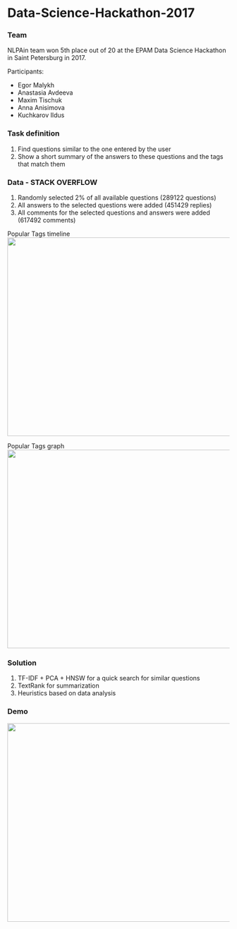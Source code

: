# Data-Science-Hackathon-2017

### Team
NLPAin team won 5th place out of 20 at the EPAM Data Science Hackathon in Saint Petersburg in 2017.

Participants: 
* Egor Malykh
* Anastasia Avdeeva
* Maxim Tischuk
* Anna Anisimova
* Kuchkarov Ildus 

### Task definition

1. Find questions similar to the one entered by the user
2. Show a short summary of the answers to these questions and the tags that match them

### Data - STACK OVERFLOW
1. Randomly selected 2% of all available questions (289122 questions)
2. All answers to the selected questions were added (451429 replies)
3. All comments for the selected questions and answers were added (617492 comments)

Popular Tags timeline
<img src="https://user-images.githubusercontent.com/82182857/121495199-18280580-c9e2-11eb-8082-52178dee99b0.jpg" width="607" height="450">

Popular Tags graph
<img src="https://user-images.githubusercontent.com/82182857/121495367-3d1c7880-c9e2-11eb-824f-a55a6c987a7d.png" width="607" height="450">

### Solution
1. TF-IDF + PCA + HNSW for a quick search for similar questions
2. TextRank for summarization
3. Heuristics based on data analysis

### Demo
<img src="https://user-images.githubusercontent.com/82182857/121495489-53c2cf80-c9e2-11eb-8158-f07ec7519572.png" width="607" height="450">









